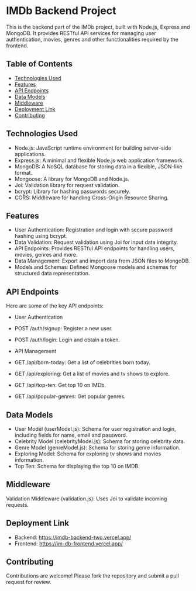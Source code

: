 # IMDb Backend Project

This is the backend part of the IMDb project, built with Node.js, Express and MongoDB. It provides RESTful API services for managing user authentication, movies, genres and other functionalities required by the frontend.

## Table of Contents

- [Technologies Used](#technologies-used)
- [Features](#features)
- [API Endpoints](#api-endpoints)
- [Data Models](#data-models)
- [Middleware](#middleware)
- [Deployment Link](#deployment-link)
- [Contributing](#contributing)

## Technologies Used
- Node.js: JavaScript runtime environment for building server-side applications.
- Express.js: A minimal and flexible Node.js web application framework.
- MongoDB: A NoSQL database for storing data in a flexible, JSON-like format.
- Mongoose: A library for MongoDB and Node.js.
- Joi: Validation library for request validation.
- bcrypt: Library for hashing passwords securely.
- CORS: Middleware for handling Cross-Origin Resource Sharing.

## Features
- User Authentication: Registration and login with secure password hashing using bcrypt.
- Data Validation: Request validation using Joi for input data integrity.
- API Endpoints: Provides RESTful API endpoints for handling users, movies, genres and more.
- Data Management: Export and import data from JSON files to MongoDB.
- Models and Schemas: Defined Mongoose models and schemas for structured data representation.

## API Endpoints
Here are some of the key API endpoints:

- User Authentication
- POST /auth/signup: Register a new user.
- POST /auth/login: Login and obtain a token.

- API Management
- GET /api/born-today: Get a list of celebrities born today.
- GET /api/exploring: Get a list of movies and tv shows to explore.
- GET /api/top-ten: Get top 10 on IMDb.
- GET /api/popular-genres: Get popular genres.

## Data Models
- User Model (userModel.js): Schema for user registration and login, including fields for name, email and password.
- Celebrity Model (celebrityModel.js): Schema for storing celebrity data.
- Genre Model (genreModel.js): Schema for storing genre information.
- Exploring Model: Schema for exploring tv shows and movies information.
- Top Ten: Schema for displaying the top 10 on IMDB.

## Middleware
Validation Middleware (validation.js): Uses Joi to validate incoming requests.

## Deployment Link
- Backend: https://imdb-backend-two.vercel.app/
- Frontend: https://im-db-frontend.vercel.app/

## Contributing
Contributions are welcome! Please fork the repository and submit a pull request for review.
  
